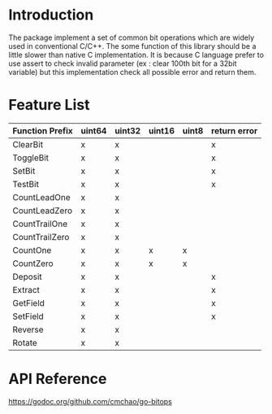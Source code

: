 # Introduction
The package implement a set of common bit operations which are widely used in conventional C/C++. The some function of this library should be a little slower than native C implementation. It is because C language prefer to use assert to check invalid parameter (ex : clear 100th bit for a 32bit variable) but this implementation check all possible error and return them.

# Feature List

| Function Prefix  | uint64 | uint32 | uint16 | uint8 | return error |
| -----------------|--------|--------|--------|-------|--------------|
| ClearBit         |   x    |   x    |        |       |       x      |
| ToggleBit        |   x    |   x    |        |       |       x      |
| SetBit           |   x    |   x    |        |       |       x      |
| TestBit          |   x    |   x    |        |       |       x      |
| CountLeadOne     |   x    |   x    |        |       |              |
| CountLeadZero    |   x    |   x    |        |       |              |
| CountTrailOne    |   x    |   x    |        |       |              |
| CountTrailZero   |   x    |   x    |        |       |              |
| CountOne         |   x    |   x    |   x    |   x   |              |
| CountZero        |   x    |   x    |   x    |   x   |              |
| Deposit          |   x    |   x    |        |       |       x      |
| Extract          |   x    |   x    |        |       |       x      |
| GetField         |   x    |   x    |        |       |       x      |
| SetField         |   x    |   x    |        |       |       x      |
| Reverse          |   x    |   x    |        |       |              |
| Rotate           |   x    |   x    |        |       |              |

# API Reference
https://godoc.org/github.com/cmchao/go-bitops
